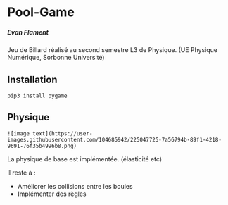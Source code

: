 # Pool-Game

##### Evan Flament

Jeu de Billard réalisé au second semestre L3 de Physique. (UE Physique Numérique, Sorbonne Université)

## Installation

``pip3 install pygame``

## Physique

``![image text](https://user-images.githubusercontent.com/104685942/225047725-7a56794b-89f1-4218-9691-76f35b4996b8.png)``

La physique de base est implémentée. (élasticité etc)

Il reste à :

- Améliorer les collisions entre les boules
- Implémenter des règles 



